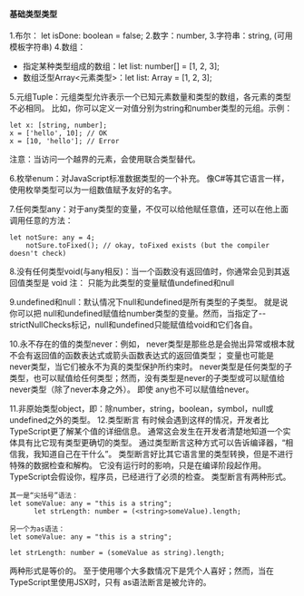 #### 基础类型类型

1.布尔： let isDone: boolean = false; 
2.数字：number,
3.字符串：string, (可用模板字符串)
4.数组：
- 指定某种类型组成的数组：let list: number[] = [1, 2, 3];
- 数组泛型Array<元素类型>：let list: Array<number> = [1, 2, 3];

5.元组Tuple：元组类型允许表示一个已知元素数量和类型的数组，各元素的类型不必相同。
比如，你可以定义一对值分别为string和number类型的元组。示例：
```
let x: [string, number];
x = ['hello', 10]; // OK
x = [10, 'hello']; // Error
```
注意：当访问一个越界的元素，会使用联合类型替代。

6.枚举enum：对JavaScript标准数据类型的一个补充。 像C#等其它语言一样，使用枚举类型可以为一组数值赋予友好的名字。

7.任何类型any：对于any类型的变量，不仅可以给他赋任意值，还可以在他上面调用任意的方法：
```
let notSure: any = 4;
    notSure.toFixed(); // okay, toFixed exists (but the compiler doesn't check)
```

8.没有任何类型void(与any相反)：当一个函数没有返回值时，你通常会见到其返回值类型是 void
注： 只能为此类型的变量赋值undefined和null

9.undefined和null：默认情况下null和undefined是所有类型的子类型。 就是说你可以把 null和undefined赋值给number类型的变量。然而，当指定了--strictNullChecks标记，null和undefined只能赋值给void和它们各自。

10.永不存在的值的类型never：例如， never类型是那些总是会抛出异常或根本就不会有返回值的函数表达式或箭头函数表达式的返回值类型； 变量也可能是 never类型，当它们被永不为真的类型保护所约束时。
never类型是任何类型的子类型，也可以赋值给任何类型；然而，没有类型是never的子类型或可以赋值给never类型（除了never本身之外）。 即使 any也不可以赋值给never。

11.非原始类型object，即：除number，string，boolean，symbol，null或undefined之外的类型。
12.类型断言
有时候会遇到这样的情况，开发者比TypeScript更了解某个值的详细信息。 通常这会发生在开发者清楚地知道一个实体具有比它现有类型更确切的类型。
通过类型断言这种方式可以告诉编译器，“相信我，我知道自己在干什么”。 类型断言好比其它语言里的类型转换，但是不进行特殊的数据检查和解构。 它没有运行时的影响，只是在编译阶段起作用。 TypeScript会假设你，程序员，已经进行了必须的检查。
类型断言有两种形式。 
```
其一是“尖括号”语法：
let someValue: any = "this is a string";
      let strLength: number = (<string>someValue).length;

另一个为as语法：
let someValue: any = "this is a string";

let strLength: number = (someValue as string).length;
```
两种形式是等价的。 至于使用哪个大多数情况下是凭个人喜好；然而，当在TypeScript里使用JSX时，只有 as语法断言是被允许的。


